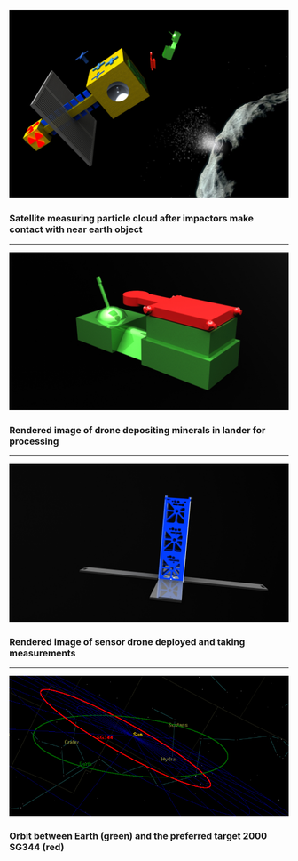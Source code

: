 ![Satellite measuring particle cloud after impactors make contact with near earth object](images/mission_landing.png "Satellite measuring particle cloud after impactors make contact with near earth object")
### Satellite measuring particle cloud after impactors make contact with near earth object

-----

![Rendered image of drone depositing minerals in lander for processing](images/lander_and_drone.jpg "Rendered image of drone depositing minerals in lander for processing")
### Rendered image of drone depositing minerals in lander for processing

-----

![Rendered image of sensor drone deployed and taking measurements](images/sensor.jpg "Rendered image of sensor drone deployed and taking measurements")
### Rendered image of sensor drone deployed and taking measurements

-----

![Orbit between Earth (green) and the preferred target 2000 SG344 (red)](images/SG344-earth-orbits.png "Orbit between Earth (green) and the preferred target 2000 SG344 (red)")
### Orbit between Earth (green) and the preferred target 2000 SG344 (red)
